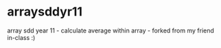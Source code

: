 # arraysddyr11
array sdd year 11 - calculate average within array - forked from my friend in-class :)
